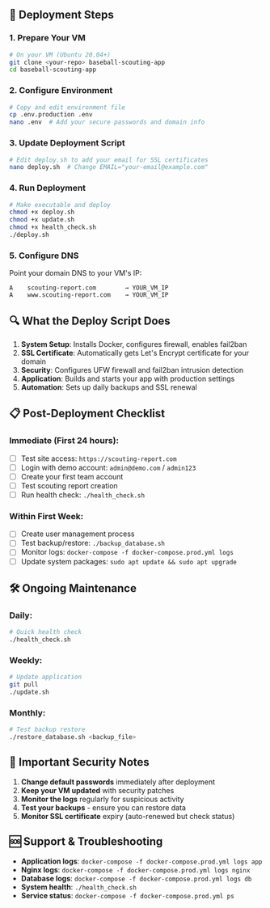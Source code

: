 

## 🚀 **Deployment Steps**

### **1. Prepare Your VM**
```bash
# On your VM (Ubuntu 20.04+)
git clone <your-repo> baseball-scouting-app
cd baseball-scouting-app
```

### **2. Configure Environment**
```bash
# Copy and edit environment file
cp .env.production .env
nano .env  # Add your secure passwords and domain info
```

### **3. Update Deployment Script**
```bash
# Edit deploy.sh to add your email for SSL certificates
nano deploy.sh  # Change EMAIL="your-email@example.com"
```

### **4. Run Deployment**
```bash
# Make executable and deploy
chmod +x deploy.sh
chmod +x update.sh
chmod +x health_check.sh
./deploy.sh
```

### **5. Configure DNS**
Point your domain DNS to your VM's IP:
```
A    scouting-report.com        → YOUR_VM_IP
A    www.scouting-report.com    → YOUR_VM_IP
```

## 🔍 **What the Deploy Script Does**

1. **System Setup**: Installs Docker, configures firewall, enables fail2ban
2. **SSL Certificate**: Automatically gets Let's Encrypt certificate for your domain
3. **Security**: Configures UFW firewall and fail2ban intrusion detection
4. **Application**: Builds and starts your app with production settings
5. **Automation**: Sets up daily backups and SSL renewal

## 📋 **Post-Deployment Checklist**

### **Immediate (First 24 hours):**
- [ ] Test site access: `https://scouting-report.com`
- [ ] Login with demo account: `admin@demo.com` / `admin123`
- [ ] Create your first team account
- [ ] Test scouting report creation
- [ ] Run health check: `./health_check.sh`

### **Within First Week:**
- [ ] Create user management process
- [ ] Test backup/restore: `./backup_database.sh`
- [ ] Monitor logs: `docker-compose -f docker-compose.prod.yml logs`
- [ ] Update system packages: `sudo apt update && sudo apt upgrade`

## 🛠️ **Ongoing Maintenance**

### **Daily:**
```bash
# Quick health check
./health_check.sh
```

### **Weekly:**
```bash
# Update application
git pull
./update.sh
```

### **Monthly:**
```bash
# Test backup restore
./restore_database.sh <backup_file>
```

## 🚨 **Important Security Notes**

1. **Change default passwords** immediately after deployment
2. **Keep your VM updated** with security patches
3. **Monitor the logs** regularly for suspicious activity
4. **Test your backups** - ensure you can restore data
5. **Monitor SSL certificate** expiry (auto-renewed but check status)

## 🆘 **Support & Troubleshooting**

- **Application logs**: `docker-compose -f docker-compose.prod.yml logs app`
- **Nginx logs**: `docker-compose -f docker-compose.prod.yml logs nginx`
- **Database logs**: `docker-compose -f docker-compose.prod.yml logs db`
- **System health**: `./health_check.sh`
- **Service status**: `docker-compose -f docker-compose.prod.yml ps`

